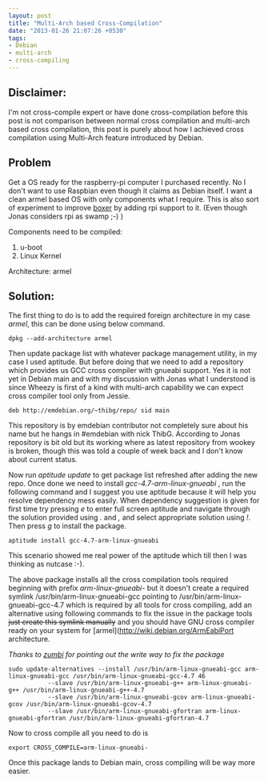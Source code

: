 ```yaml
---
layout: post
title: "Multi-Arch based Cross-Compilation"
date: "2013-01-26 21:07:26 +0530"
tags:
- Debian
- multi-arch
- cross-compiling
---
```


Disclaimer:
----------

I'm not cross-compile expert or have done cross-compilation before
this post is not comparison between normal cross compilation and
multi-arch based cross compilation, this post is purely about how I
achieved cross compilation using Multi-Arch feature introduced by
Debian.

Problem
----------

Get a OS ready for the raspberry-pi computer I purchased recently. No
I don't want to use Raspbian even though it claims as Debian itself. I
want a clean armel based OS with only components what I require. This
is also sort of experiment to improve
[boxer](http://anonscm.debian.org/gitweb/?p=collab-maint/boxer.git;a=summary)
by adding rpi support to it. (Even though Jonas considers rpi as swamp ;-) )

Components need to be compiled:

 1. u-boot
 2. Linux Kernel
 
Architecture: armel

Solution:
----------

The first thing to do is to add the required foreign architecture in
my case *armel*, this can be done using below command.

    dpkg --add-architecture armel
    
Then update package list with whatever package management utility, in
my case I used aptitude. But before doing that we need to add a
repository which provides us GCC cross compiler with gnueabi
support. Yes it is not yet in Debian main and with my discussion with
Jonas what I understood is since Wheezy is first of a kind with
multi-arch capability we can expect cross compiler tool only from
Jessie.

    deb http://emdebian.org/~thibg/repo/ sid main
    
This repository is by emdebian contributor not completely sure about
his name but he hangs in #emdebian with nick ThibG. According to Jonas
repository is bit old but its working where as latest repository from
wookey is broken, though this was told a couple of week back and I
don't know about current status.

Now run *aptitude update* to get package list refreshed after adding
the new repo. Once done we need to install *gcc-4.7-arm-linux-gnueabi*
, run the following command and I suggest you use aptitude because it
will help you resolve dependency mess easily. When dependency
suggestion is given for first time try pressing *e* to enter full
screen aptitude and navigate through the solution provided using *.*
and *,* and select appropriate solution using *!*. Then press *g* to
install the package.

    aptitude install gcc-4.7-arm-linux-gnueabi
    
This scenario showed me real power of the aptitude which till then I
was thinking as nutcase :-).

The above package installs all the cross compilation tools required
beginning with prefix *arm-linux-gnueabi-* but it doesn't create a
required symlink /usr/bin/arm-linux-gnueabi-gcc pointing to
/usr/bin/arm-linux-gnueabi-gcc-4.7 which is required by all tools for
cross compiling, add an alternative using following commands to fix
the issue in the package tools<strike> just create this symlink
manually</strike> and you should have GNU cross compiler ready on your
system for [armel](http://wiki.debian.org/ArmEabiPort architecture.

*Thanks to [zumbi](http://emdebian.org/~zumbi) for pointing out the write way to fix the package*

    sudo update-alternatives --install /usr/bin/arm-linux-gnueabi-gcc arm-linux-gnueabi-gcc /usr/bin/arm-linux-gnueabi-gcc-4.7 46 
               --slave /usr/bin/arm-linux-gnueabi-g++ arm-linux-gnueabi-g++ /usr/bin/arm-linux-gnueabi-g++-4.7 
               --slave /usr/bin/arm-linux-gnueabi-gcov arm-linux-gnueabi-gcov /usr/bin/arm-linux-gnueabi-gcov-4.7
               --slave /usr/bin/arm-linux-gnueabi-gfortran arm-linux-gnueabi-gfortran /usr/bin/arm-linux-gnueabi-gfortran-4.7

    
Now to cross compile all you need to do is

    export CROSS_COMPILE=arm-linux-gnueabi-
    

Once this package lands to Debian main, cross compiling will be way
more easier.

